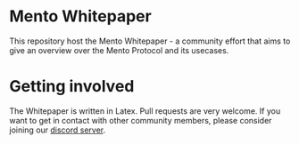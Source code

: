 # Mento Whitepaper

This repository host the Mento Whitepaper - a community effort that aims to give an overview over the Mento Protocol and its usecases.

# Getting involved

The Whitepaper is written in Latex. Pull requests are very welcome. If you want to get in contact with other community members, please consider joining our [discord server](https://discord.mento.org).
